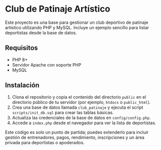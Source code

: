 # Club de Patinaje Artístico

Este proyecto es una base para gestionar un club deportivo de patinaje artístico utilizando PHP y MySQL. Incluye un ejemplo sencillo para listar deportistas desde la base de datos.

## Requisitos

- PHP 8+
- Servidor Apache con soporte PHP
- MySQL

## Instalación

1. Clona el repositorio y copia el contenido del directorio `public` en el directorio público de tu servidor (por ejemplo, `htdocs` o `public_html`).
2. Crea una base de datos llamada `club_patinaje` y ejecuta el script `scripts/init_db.sql` para crear las tablas básicas.
3. Actualiza las credenciales de la base de datos en `config/config.php`.
4. Accede a `index.php` desde el navegador para ver la lista de deportistas.

Este código es solo un punto de partida; puedes extenderlo para incluir gestión de entrenadores, pagos, rendimiento, inscripciones y un área privada para deportistas o apoderados.
